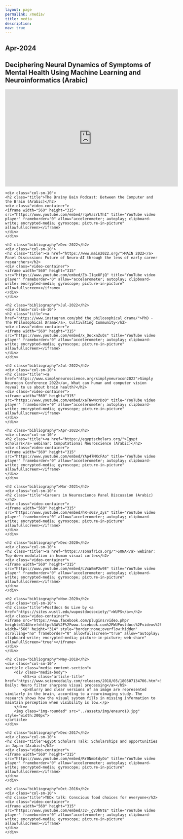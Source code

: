 ```yaml
---
layout: page
permalink: /media/
title: media
description: 
nav: true
---
```

<div class="publications">
    <h2 class="bibliography">Apr-2024</h2>
    <div class="col-sm-10">
    <h2 class="title">Deciphering Neural Dynamics of Symptoms of Mental Health Using Machine Learning and Neuroinformatics (Arabic)</h2>
    <div class="video-container">
    <iframe width="560" height="315" src="https://www.youtube.com/embed/_GHouLwvCwQ?si=AFoLRCmlwuz49DRg" title="YouTube video player" frameborder="0" allow="accelerometer; autoplay; clipboard-write; encrypted-media; gyroscope; picture-in-picture" allowfullscreen></iframe>
    </div>
    </div>

    <div class="col-sm-10">
    <h2 class="title">The Brainy Bain Podcast: Between the Computer and the Brain (Arabic)</h2>
    <div class="video-container">
    <iframe width="560" height="315" src="https://www.youtube.com/embed/rqoVazrLThI" title="YouTube video player" frameborder="0" allow="accelerometer; autoplay; clipboard-write; encrypted-media; gyroscope; picture-in-picture" allowfullscreen></iframe>
    </div>
    </div>

    <h2 class="bibliography">Dec-2022</h2>
    <div class="col-sm-10">
    <h2 class="title"><a href="https://www.main2022.org/">MAIN 2022</a> Panel Discussion: Future of Neuro-AI through the lens of early career researchers</h2>
    <div class="video-container">
    <iframe width="560" height="315" src="https://www.youtube.com/embed/Zb-I1qxUFjQ" title="YouTube video player" frameborder="0" allow="accelerometer; autoplay; clipboard-write; encrypted-media; gyroscope; picture-in-picture" allowfullscreen></iframe>
    </div>
    </div>

    <h2 class="bibliography">Jul-2022</h2>
    <div class="col-sm-10">
    <h2 class="title"><a href="https://www.instagram.com/phd_the_philosophical_drama/">PhD - The Philosophical Drama</a>, Cultivating Community</h2>
    <div class="video-container">
    <iframe width="560" height="315" src="https://www.youtube.com/embed/x_DocxnZuQs" title="YouTube video player" frameborder="0" allow="accelerometer; autoplay; clipboard-write; encrypted-media; gyroscope; picture-in-picture" allowfullscreen></iframe>
    </div>
    </div>
    
    <h2 class="bibliography">Jul-2022</h2>
    <div class="col-sm-10">
    <h2 class="title"><a href="https://www.simplyneuroscience.org/simplyneurocon2022">Simply Neurocon Conference 2022</a>, What can human and computer vision reveal to us about brain health?</h2>
    <div class="video-container">
    <iframe width="560" height="315" src="https://www.youtube.com/embed/xaTNwNxrDo0" title="YouTube video player" frameborder="0" allow="accelerometer; autoplay; clipboard-write; encrypted-media; gyroscope; picture-in-picture" allowfullscreen></iframe>
    </div>
    </div>
    
    <h2 class="bibliography">Apr-2022</h2>
    <div class="col-sm-10">
    <h2 class="title"><a href="https://egyptscholars.org/">Egypt Scholars</a> webinar: Computational Neuroscience (Arabic)</h2>
    <div class="video-container">
    <iframe width="560" height="315" src="https://www.youtube.com/embed/YAp47MXcFAo" title="YouTube video player" frameborder="0" allow="accelerometer; autoplay; clipboard-write; encrypted-media; gyroscope; picture-in-picture" allowfullscreen></iframe>
    </div>
    </div>
    
    <h2 class="bibliography">Mar-2021</h2>
    <div class="col-sm-10">
    <h2 class="title">Careers in Neuroscience Panel Discussion (Arabic)</h2>
    <div class="video-container">
    <iframe width="560" height="315" src="https://www.youtube.com/embed/hR-sGzv_Zys" title="YouTube video player" frameborder="0" allow="accelerometer; autoplay; clipboard-write; encrypted-media; gyroscope; picture-in-picture" allowfullscreen></iframe>
    </div>
    </div>
    
    <h2 class="bibliography">Dec-2020</h2>
    <div class="col-sm-10">
    <h2 class="title"><a href="https://sonafrica.org/">SONA</a> webinar: Top-down modulation in human visual cortex</h2>
    <div class="video-container">
    <iframe width="560" height="315" src="https://www.youtube.com/embed/LVxWEmP2w9E" title="YouTube video player" frameborder="0" allow="accelerometer; autoplay; clipboard-write; encrypted-media; gyroscope; picture-in-picture" allowfullscreen></iframe>
    </div>
    </div>
    
    <h2 class="bibliography">Nov-2020</h2>
    <div class="col-sm-10">
    <h2 class="title">Postdocs Go Live by <a href="https://sites.wustl.edu/wupostdocsociety/">WUPS</a></h2>
    <div class="video-container">
    <iframe src="https://www.facebook.com/plugins/video.php?height=314&href=https%3A%2F%2Fwww.facebook.com%2FWUPostdocs%2Fvideos%2F216539029907001%2F&show_text=false&width=560&t=0" width="560" height="314" style="border:none;overflow:hidden" scrolling="no" frameborder="0" allowfullscreen="true" allow="autoplay; clipboard-write; encrypted-media; picture-in-picture; web-share" allowFullScreen="true"></iframe>
    </div>
    </div>
    
    <h2 class="bibliography">May-2018</h2>
    <div class="col-sm-10">  
    <article class="media content-section">
        <div class="media-body">
            <h5><a class="article-title" href="https://www.sciencedaily.com/releases/2018/05/180507134706.htm">Science Daily: Neuro filter sharpens visual processing</a></h5>
            <p>Blurry and clear versions of an image are represented similarly in the brain, according to a neuroimaging study. The research shows how the visual system fills in missing information to maintain perception when visibility is low.</p>
        </div>
        <img class="img-rounded" src="../assets/img/eneuro18.jpg" style="width:200px">
    </article>
    </div>
    
    <h2 class="bibliography">Dec-2017</h2>
    <div class="col-sm-10">
    <h2 class="title">Egypt Scholars Talk: Scholarships and opportunities in Japan (Arabic)</h2>
    <div class="video-container">
    <iframe width="560" height="315" src="https://www.youtube.com/embed/Rr0NmbtdyOo" title="YouTube video player" frameborder="0" allow="accelerometer; autoplay; clipboard-write; encrypted-media; gyroscope; picture-in-picture" allowfullscreen></iframe>
    </div>
    </div>
    
    <h2 class="bibliography">Oct-2016</h2>
    <div class="col-sm-10">
    <h2 class="title">TEDx talk: Conscious food choices for everyone</h2>
    <div class="video-container">
    <iframe width="560" height="315" src="https://www.youtube.com/embed/J2-_gVJhNtE" title="YouTube video player" frameborder="0" allow="accelerometer; autoplay; clipboard-write; encrypted-media; gyroscope; picture-in-picture" allowfullscreen></iframe>
    </div>
    </div>
    
</div>